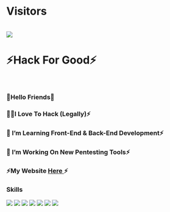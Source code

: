 <p align="center"> 
<h1>Visitors</h1><br />
<img src="https://camo.githubusercontent.com/49199c3c594c526f193a5049b8e41256ea81cd86e652a71ed4061722beed576b/68747470733a2f2f70726f66696c652d636f756e7465722e676c697463682e6d652f78456c6b6f6d792f636f756e742e737667"/><br />
<p align="center"> 
<h1>⚡Hack For Good⚡</h1><br />
 
 ### 🥷Hello Friends🥷
 
### 🧑‍💻I Love To Hack (Legally)⚡
### 🌱 I’m Learning Front-End & Back-End Development⚡
### 🔭 I’m Working On New Pentesting Tools⚡
### ⚡My Website [ Here ](https://.)⚡

### Skills

![](https://img.shields.io/badge/HTML-informational?style=flat&logo=HTML5&logoColor=black&color=E34F26) ![](https://img.shields.io/badge/CSS-informational?style=flat&logo=CSS3&logoColor=black&color=1572B6) ![](https://img.shields.io/badge/Javascript-informational?style=flat&logo=Javascript&logoColor=black&color=F7DF1E) ![](https://img.shields.io/badge/Python-informational?style=flat&logo=Python&logoColor=black&color=3776AB) ![](https://img.shields.io/badge/php-informational?style=flat&logo=PHP&logoColor=gold&color=6A5ACD)   ![](https://img.shields.io/badge/MySQL-informational?style=flat&logo=MySQL&logoColor=black&color=FFA500) ![](https://img.shields.io/badge/ReactJs-informational?style=flat&logo=React&logoColor=black&color=E22726)
